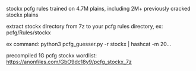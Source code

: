 stockx pcfg rules trained on 4.7M plains, including 2M+ previously cracked stockx plains

extract stockx directory from 7z to your pcfg rules directory, ex: pcfg/Rules/stockx

ex command: python3 pcfg_guesser.py -r stockx | hashcat -m 20...

precompiled 1G pcfg stockx wordlist:
https://anonfiles.com/GbO9dc18y9/pcfg_stockx_7z

